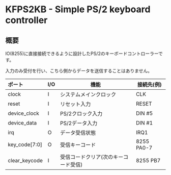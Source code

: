 # KFPS2KB - Simple PS/2 keyboard controller

## 概要
IO(8255)に直接接続できるように設計したPS/2のキーボードコントローラーです。

入力のみ受付を行い、こちら側からデータを送信することはありません。


|ポート       |I/O|機能                                |接続先(例)|
|:------------|---|------------------------------------|----------|
|clock        |I  |システムメインクロック              |CLK       |
|reset        |I  |リセット入力                        |RESET     |
|device_clock |I  |PS/2クロック入力                    |DIN #5    |
|device_data  |I  |PS/2データ入力                      |DIN #1    |
|irq          |O  |データ受信状態                      |IRQ1      |
|key_code[7:0]|O  |受信キーコード                      |8255 PA0-7|
|clear_keycode|I  |受信コードクリア(次のキーコード受信)|8255 PB7  |

